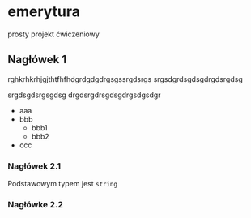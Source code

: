 # emerytura
prosty projekt ćwiczeniowy

## Nagłówek 1

rghkrhkrhjgjthtfhfhdgrdgdgdrgsgssrgdsrgs
srgsdgrdsgdsgdrgdsrgdsg

srgdsgdsrgsgdsg
drgdsrgdrsgdsgdrgsdgsdgr

* aaa
* bbb
  * bbb1
  * bbb2
* ccc
  

### Nagłówek 2.1

Podstawowym typem jest `string`

### Nagłówke 2.2
